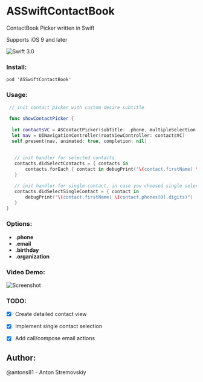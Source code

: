 
# ASSwiftContactBook
ContactBook Picker written in Swift

Supports iOS 9 and later

![Swift 3.0](https://img.shields.io/badge/Swift-3.0-green.svg?style=flat)

### Install:
```
pod 'ASSwiftContactBook'
```

### Usage:
```swift
 // init contact picker with custom desire subtitle
 
 func showContactPicker {
    
  let contactsVC = ASContactPicker(subTitle: .phone, multipleSelection: true, shouldOpenContactDetail: true)
  let nav = UINavigationController(rootViewController: contactsVC)
  self.present(nav, animated: true, completion: nil)
 
 
   // init handler for selected contacts
   contacts.didSelectContacts = { contacts in
       contacts.forEach { contact in debugPrint("\(contact.firstName) \(contact.lastName)") }
   }

   // init handler for single contact, in case you choosed single selection
   contacts.didSelectSingleContact = { contact in
       debugPrint("\(contact.firstName) \(contact.phones[0].digits)")
   }
}

```

### Options:
- **.phone**
- **.email**
- **.birthday**
- **.organization**

### Video Demo:
![Screenshot](https://media.giphy.com/media/xUOrw1rYanIvZegIEw/giphy.gif)



### TODO:

- [x] Create detailed contact view
- [x] Implement single contact selection
- [x] Add call/compose email actions


## Author:
@antons81 - Anton Stremovskiy
